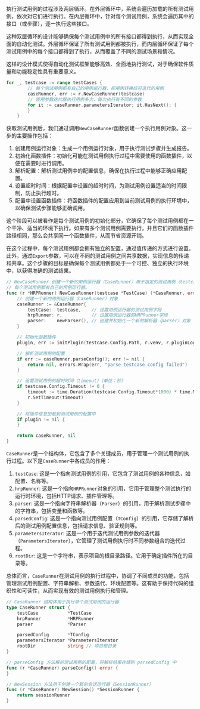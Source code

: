 
执行测试用例的过程涉及两层循环。在外层循环中，系统会遍历加载的所有测试用例，依次对它们进行执行。在内层循环中，针对每个测试用例，系统会遍历其中的接口（或步骤），逐一执行这些接口。

这种双层循环的设计能够确保每个测试用例中的所有接口都得到执行，从而实现全面的自动化测试。外层循环保证了所有测试用例都被执行，而内层循环保证了每个测试用例中的每个接口都得到了执行，从而覆盖了不同的测试场景和情况。

这样的设计模式使得自动化测试框架能够高效、全面地执行测试，对于确保软件质量和功能稳定性具有重要意义。

```go
for _, testcase := range testCases {
		// 每个测试用例都有自己的用例运行器，把用例转换成可迭代的用例
		caseRunner, err := r.NewCaseRunner(testcase)
		// 使用参数迭代器执行用例多次，每次执行有不同的参数
		for it := caseRunner.parametersIterator; it.HasNext(); {
		}
	}
```

获取测试用例后，我们通过调用`NewCaseRunner`函数创建一个执行用例对象。这一步的主要操作包括：

1. 创建用例运行对象：生成一个用例运行对象，用于执行测试步骤并生成报告。
2. 初始化函数插件：初始化可能在测试用例执行过程中需要使用的函数插件，以便在需要时进行调用。
3. 解析配置：解析测试用例中的配置信息，确保在执行过程中能够正确应用配置。
4. 设置超时时间：根据配置中设置的超时时间，为测试用例设置适当的时间限制，防止执行超时。
5. 配置中设置函数插件：将函数插件的配置应用到当前测试用例的执行环境中，以确保测试步骤能够正确调用。

这个阶段可以被看作是每个测试用例的初始化部分，它确保了每个测试用例都在一个干净、适当的环境下执行。如果有多个测试用例需要执行，并且它们的函数插件路径相同，那么会共享同一个函数插件，从而节省资源开销。

在这个过程中，每个测试用例都会拥有独立的配置，通过值传递的方式进行设置。此外，通过`Export`参数，可以在不同的测试用例之间共享数据，实现信息的传递和共享。这个步骤的目标是确保每个测试用例都处于一个可控、独立的执行环境中，以获得准确的测试结果。

```go
// NewCaseRunner 创建一个新的用例运行器（CaseRunner）用于指定的测试用例（testcase）。
// 每个测试用例都有自己的用例运行器。
func (r *HRPRunner) NewCaseRunner(testcase *TestCase) (*CaseRunner, error) {
	// 创建一个新的用例运行器（CaseRunner）对象
	caseRunner := &CaseRunner{
		testCase:  testcase,    // 设置用例运行器的测试用例字段
		hrpRunner: r,           // 设置用例运行器的HRPRunner字段
		parser:    newParser(), // 创建并初始化一个新的解析器（parser）对象
	}

	// 初始化函数插件
	plugin, err := initPlugin(testcase.Config.Path, r.venv, r.pluginLogOn)

	// 解析测试用例的配置
	if err := caseRunner.parseConfig(); err != nil {
		return nil, errors.Wrap(err, "parse testcase config failed")
	}

	// 设置测试用例的超时时间（timeout）（单位：秒）
	if testcase.Config.Timeout != 0 {
		timeout := time.Duration(testcase.Config.Timeout*1000) * time.Millisecond
		r.SetTimeout(timeout)
	}

	// 将插件信息加载到测试用例的配置中
	if plugin != nil {
	}

	return caseRunner, nil 
}

```

`CaseRunner`是一个结构体，它包含了多个关键成员，用于管理一个测试用例的执行过程。以下是`CaseRunner`中各成员的作用：

1. `testCase`: 这是一个指向测试用例的引用，它包含了测试用例的各种信息，如配置、名称等。
2. `hrpRunner`: 这是一个指向`HRPRunner`对象的引用，它用于管理整个测试执行的运行时环境，包括HTTP请求、插件管理等。
3. `parser`: 这是一个指向字符串解析器（`Parser`）的引用，用于解析测试步骤中的字符串，包括变量和函数等。
4. `parsedConfig`: 这是一个指向测试用例配置（`TConfig`）的引用，它存储了解析后的测试用例配置信息，包括请求信息、验证规则等。
5. `parametersIterator`: 这是一个用于迭代测试用例参数的迭代器（`ParametersIterator`），它管理了测试用例执行时不同参数组合的迭代过程。
6. `rootDir`: 这是一个字符串，表示项目的根目录路径。它用于确定插件所在的目录等。

总体而言，`CaseRunner`在测试用例的执行过程中，协调了不同成员的功能，包括管理测试用例配置、字符串解析、参数迭代、环境配置等。这有助于保持代码的组织性和可读性，从而实现有效的测试用例执行和管理。

```go
// CaseRunner 结构体用于执行单个测试用例的运行器
type CaseRunner struct {
	testCase           *TestCase
	hrpRunner          *HRPRunner
	parser             *Parser

	parsedConfig       *TConfig
	parametersIterator *ParametersIterator
	rootDir            string // 项目根目录
}

// parseConfig 方法解析测试用例的配置，将解析结果存储到 parsedConfig 中
func (r *CaseRunner) parseConfig() error {
}

// NewSession 方法用于创建一个新的会话运行器（SessionRunner）
func (r *CaseRunner) NewSession() *SessionRunner {
	return sessionRunner
}
```

